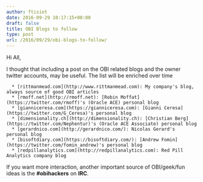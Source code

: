 ```yaml
---
author: ftisiot
date: 2016-09-29 10:17:15+00:00
draft: false
title: OBI Blogs to follow
type: post
url: /2016/09/29/obi-blogs-to-follow/
---
```


Hi All,

I thought that including a post on the OBI related blogs and the owner twitter accounts, may be useful. The list will be enriched over time



	  * [rittmanmead.com](http://www.rittmanmead.com): My company's blog, always source of good OBI articles
	  * [rmoff.net](http://rmoff.net): [Robin Moffat](https://twitter.com/rmoff)'s (Oracle ACE) personal blog
	  * [gianniceresa.com](https://gianniceresa.com): [Gianni Ceresa](https://twitter.com/G_Ceresa)'s personal blog
	  * [dimensionality.ch](http://dimensionality.ch): [Christian Berg](https://twitter.com/Nephentur)'s (Oracle ACE Associate) personal blog
	  * [gerardnico.com](http://gerardnico.com/): Nicolas Gerard's personal blog
	  * [bisoftdiary.com](https://bisoftdiary.com/): [Andrew Fomin](https://twitter.com/fomin_andrew)'s personal blog
	  * [redpillanalytics.com](http://redpillanalytics.com): Red Pill Analytics company blog

If you want more interaction, another important source of OBI/geek/fun ideas is the **#obihackers** on **IRC**.
